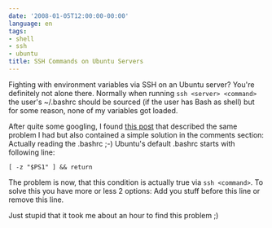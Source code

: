 ```yaml
---
date: '2008-01-05T12:00:00-00:00'
language: en
tags:
- shell
- ssh
- ubuntu
title: SSH Commands on Ubuntu Servers
---
```



Fighting with environment variables via SSH on an Ubuntu server? You're definitely not alone there. Normally when running `ssh <server> <command>` the user's ~/.bashrc should be sourced (if the user has Bash as shell) but for some reason, none of my variables got loaded.

After quite some googling, I found [this post](http://sayspy.blogspot.com/2006/10/anyone-know-how-to-get-sshbash-to-use.html) that described the same problem I had but also contained a simple solution in the comments section: Actually reading the .bashrc ;-) Ubuntu's default .bashrc starts with following line:
    
    [ -z "$PS1" ] && return
    
The problem is now, that this condition is actually true via `ssh <command>`. To solve this you have more or less 2 options: Add you stuff before this line or remove this line. 

Just stupid that it took me about an hour to find this problem ;)